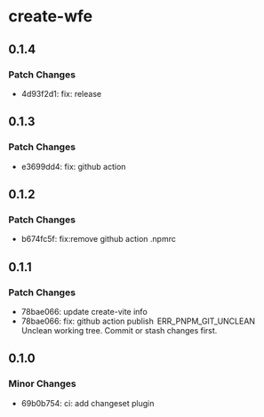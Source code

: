 # create-wfe

## 0.1.4

### Patch Changes

- 4d93f2d1: fix: release

## 0.1.3

### Patch Changes

- e3699dd4: fix: github action

## 0.1.2

### Patch Changes

- b674fc5f: fix:remove github action .npmrc

## 0.1.1

### Patch Changes

- 78bae066: update create-vite info
- 78bae066: fix: github action publish  ERR_PNPM_GIT_UNCLEAN  Unclean working tree. Commit or stash changes first.

## 0.1.0

### Minor Changes

- 69b0b754: ci: add changeset plugin
